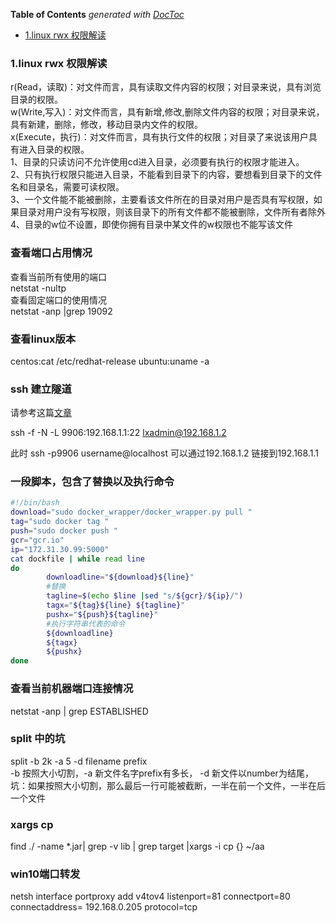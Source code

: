 <!-- START doctoc generated TOC please keep comment here to allow auto update -->
<!-- DON'T EDIT THIS SECTION, INSTEAD RE-RUN doctoc TO UPDATE -->
**Table of Contents**  *generated with [DocToc](https://github.com/thlorenz/doctoc)*

- [1.linux rwx 权限解读](#1linux-rwx-%E6%9D%83%E9%99%90%E8%A7%A3%E8%AF%BB)

<!-- END doctoc generated TOC please keep comment here to allow auto update -->

### 1.linux rwx 权限解读  
r(Read，读取)：对文件而言，具有读取文件内容的权限；对目录来说，具有浏览目录的权限。  
w(Write,写入)：对文件而言，具有新增,修改,删除文件内容的权限；对目录来说，具有新建，删除，修改，移动目录内文件的权限。  
x(Execute，执行)：对文件而言，具有执行文件的权限；对目录了来说该用户具有进入目录的权限。  
1、目录的只读访问不允许使用cd进入目录，必须要有执行的权限才能进入。  
2、只有执行权限只能进入目录，不能看到目录下的内容，要想看到目录下的文件名和目录名，需要可读权限。  
3、一个文件能不能被删除，主要看该文件所在的目录对用户是否具有写权限，如果目录对用户没有写权限，则该目录下的所有文件都不能被删除，文件所有者除外  
4、目录的w位不设置，即使你拥有目录中某文件的w权限也不能写该文件  

### 查看端口占用情况
查看当前所有使用的端口    
netstat -nultp  
查看固定端口的使用情况  
netstat  -anp  |grep 19092  

### 查看linux版本  
centos:cat /etc/redhat-release
ubuntu:uname -a  
 
### ssh 建立隧道  
请参考这篇[文章](http://www.zsythink.net/archives/2450/)  

ssh -f -N -L  9906:192.168.1.1:22 lxadmin@192.168.1.2  

此时 ssh -p9906 username@localhost 可以通过192.168.1.2 链接到192.168.1.1  

### 一段脚本，包含了替换以及执行命令  
```bash
#!/bin/bash
download="sudo docker_wrapper/docker_wrapper.py pull "
tag="sudo docker tag "
push="sudo docker push "
gcr="gcr.io"
ip="172.31.30.99:5000"
cat dockfile | while read line
do
        downloadline="${download}${line}"
        #替换
        tagline=$(echo $line |sed "s/${gcr}/${ip}/")
        tagx="${tag}${line} ${tagline}"
        pushx="${push}${tagline}"
        #执行字符串代表的命令
        ${downloadline}
        ${tagx}
        ${pushx}
done
```
### 查看当前机器端口连接情况
netstat -anp  | grep ESTABLISHED   


### split 中的坑  
split -b 2k -a 5 -d filename prefix  
-b 按照大小切割，-a 新文件名字prefix有多长， -d 新文件以number为结尾，  
坑：如果按照大小切割，那么最后一行可能被截断，一半在前一个文件，一半在后一个文件  

### xargs cp  
find ./ -name *.jar| grep -v lib | grep target |xargs -i cp {} ~/aa  

### win10端口转发  
netsh interface portproxy add v4tov4 listenport=81 connectport=80 connectaddress= 192.168.0.205 protocol=tcp  
